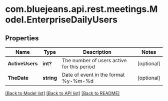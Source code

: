# com.bluejeans.api.rest.meetings.Model.EnterpriseDailyUsers
## Properties

Name | Type | Description | Notes
------------ | ------------- | ------------- | -------------
**ActiveUsers** | **int?** | The number of users active for this period | [optional] 
**TheDate** | **string** | Date of event in the format %y-%m-%d | [optional] 

[[Back to Model list]](../README.md#documentation-for-models) [[Back to API list]](../README.md#documentation-for-api-endpoints) [[Back to README]](../README.md)

